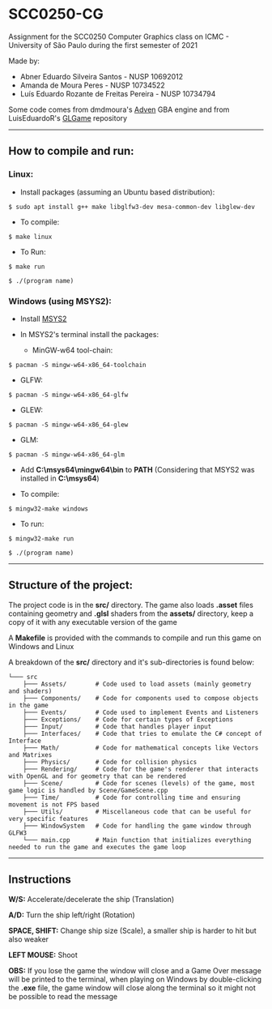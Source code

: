 # SCC0250-CG

Assignment for the SCC0250 Computer Graphics class on ICMC - University of São Paulo during the first semester of 2021

Made by:

* Abner Eduardo Silveira Santos - NUSP 10692012
* Amanda de Moura Peres - NUSP 10734522
* Luís Eduardo Rozante de Freitas Pereira - NUSP 10734794

Some code comes from dmdmoura's [Adven](https://github.com/dmdemoura/Adven) GBA engine and from LuisEduardoR's [GLGame](https://github.com/LuisEduardoR/GLGame) repository


---

## How to compile and run:

### Linux:

* Install packages (assuming an Ubuntu based distribution):

```
$ sudo apt install g++ make libglfw3-dev mesa-common-dev libglew-dev
```

* To compile:

```
$ make linux
```

* To Run:

```
$ make run
```

```
$ ./(program name)
```


### Windows (using MSYS2):

* Install [MSYS2](https://www.msys2.org/)

* In MSYS2's terminal install the packages:

  - MinGW-w64 tool-chain:

```
$ pacman -S mingw-w64-x86_64-toolchain
```

  - GLFW:

```
$ pacman -S mingw-w64-x86_64-glfw
```

  - GLEW:

```
$ pacman -S mingw-w64-x86_64-glew
```

  - GLM:

```
$ pacman -S mingw-w64-x86_64-glm
```

* Add **C:\msys64\mingw64\bin** to **PATH** (Considering that MSYS2 was installed in **C:\msys64**)

* To compile:

```
$ mingw32-make windows
```

* To run:

```
$ mingw32-make run
```


```
$ ./(program name)
```

---

## Structure of the project:

The project code is in the **src/** directory. The game also loads **.asset** files containing geometry and **.glsl** shaders from the **assets/** directory, keep a copy of it with any executable version of the game

A **Makefile** is provided with the commands to compile and run this game on Windows and Linux

A breakdown of the **src/** directory and it's sub-directories is found below:

```
└─── src
    ├─── Assets/        # Code used to load assets (mainly geometry and shaders)
    ├─── Components/    # Code for components used to compose objects in the game
    ├─── Events/        # Code used to implement Events and Listeners
    ├─── Exceptions/    # Code for certain types of Exceptions
    ├─── Input/         # Code that handles player input
    ├─── Interfaces/    # Code that tries to emulate the C# concept of Interface
    ├─── Math/          # Code for mathematical concepts like Vectors and Matrixes
    ├─── Physics/       # Code for collision physics
    ├─── Rendering/     # Code for the game's renderer that interacts with OpenGL and for geometry that can be rendered
    ├─── Scene/         # Code for scenes (levels) of the game, most game logic is handled by Scene/GameScene.cpp
    ├─── Time/          # Code for controlling time and ensuring movement is not FPS based
    ├─── Utils/         # Miscellaneous code that can be useful for very specific features
    ├─── WindowSystem   # Code for handling the game window through GLFW3
    └─── main.cpp       # Main function that initializes everything needed to run the game and executes the game loop
```

---

## Instructions

**W/S:**            Accelerate/decelerate the ship (Translation)

**A/D:**            Turn the ship left/right (Rotation)

**SPACE, SHIFT:**   Change ship size (Scale), a smaller ship is harder to hit but also weaker

**LEFT MOUSE:**     Shoot

**OBS:** If you lose the game the window will close and a Game Over message will be printed to the terminal, when playing on Windows by double-clicking the **.exe** file, the game window will close along the terminal so it might not be possible to read the message